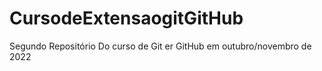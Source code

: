 # CursodeExtensaogitGitHub
Segundo Repositório  Do curso de Git er GitHub em outubro/novembro de 2022
